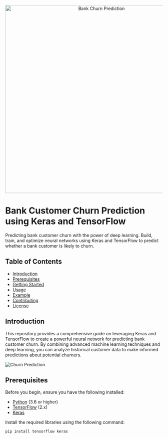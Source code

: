 <div align="center">
  <img src="images/banner.png" alt="Bank Churn Prediction" width="600">
</div>

# Bank Customer Churn Prediction using Keras and TensorFlow

Predicting bank customer churn with the power of deep learning. Build, train, and optimize neural networks using Keras and TensorFlow to predict whether a bank customer is likely to churn.

## Table of Contents

- [Introduction](#introduction)
- [Prerequisites](#prerequisites)
- [Getting Started](#getting-started)
- [Usage](#usage)
- [Example](#example)
- [Contributing](#contributing)
- [License](#license)

## Introduction

This repository provides a comprehensive guide on leveraging Keras and TensorFlow to create a powerful neural network for predicting bank customer churn. By combining advanced machine learning techniques and deep learning, you can analyze historical customer data to make informed predictions about potential churners.

![Churn Prediction](images/prediction_example.png)

## Prerequisites

Before you begin, ensure you have the following installed:

- [Python](https://www.python.org/) (3.6 or higher)
- [TensorFlow](https://www.tensorflow.org/) (2.x)
- [Keras](https://keras.io/)

Install the required libraries using the following command:

```bash
pip install tensorflow keras